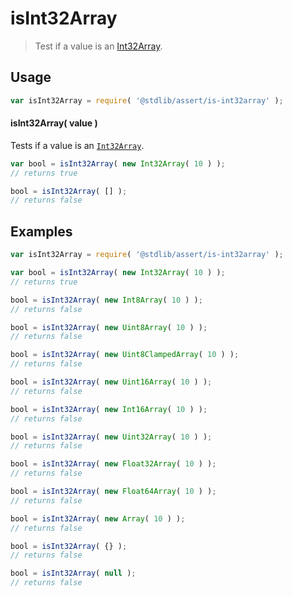 # isInt32Array

> Test if a value is an [Int32Array][int32array].


<section class="usage">

## Usage

``` javascript
var isInt32Array = require( '@stdlib/assert/is-int32array' );
```


#### isInt32Array( value )

Tests if a value is an [`Int32Array`][int32array].

``` javascript
var bool = isInt32Array( new Int32Array( 10 ) );
// returns true

bool = isInt32Array( [] );
// returns false
```

</section>

<!-- /.usage -->


<section class="examples">

## Examples

``` javascript
var isInt32Array = require( '@stdlib/assert/is-int32array' );

var bool = isInt32Array( new Int32Array( 10 ) );
// returns true

bool = isInt32Array( new Int8Array( 10 ) );
// returns false

bool = isInt32Array( new Uint8Array( 10 ) );
// returns false

bool = isInt32Array( new Uint8ClampedArray( 10 ) );
// returns false

bool = isInt32Array( new Uint16Array( 10 ) );
// returns false

bool = isInt32Array( new Int16Array( 10 ) );
// returns false

bool = isInt32Array( new Uint32Array( 10 ) );
// returns false

bool = isInt32Array( new Float32Array( 10 ) );
// returns false

bool = isInt32Array( new Float64Array( 10 ) );
// returns false

bool = isInt32Array( new Array( 10 ) );
// returns false

bool = isInt32Array( {} );
// returns false

bool = isInt32Array( null );
// returns false
```

</section>

<!-- /.examples -->


<section class="links">

[int32array]: https://developer.mozilla.org/en-US/docs/Web/JavaScript/Reference/Global_Objects/Int32Array

</section>

<!-- /.links -->
